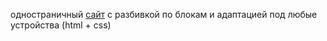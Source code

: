 одностраничный [сайт](https://ant-on-git.github.io/Strong-oprganisation-html-css-homework-/#page1) с разбивкой по блокам и адаптацией под любые устройства (html + css)

